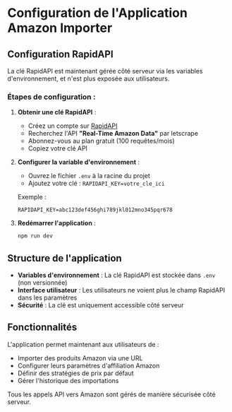 # Configuration de l'Application Amazon Importer

## Configuration RapidAPI

La clé RapidAPI est maintenant gérée côté serveur via les variables d'environnement, et n'est plus exposée aux utilisateurs.

### Étapes de configuration :

1. **Obtenir une clé RapidAPI** :
   - Créez un compte sur [RapidAPI](https://rapidapi.com)
   - Recherchez l'API **"Real-Time Amazon Data"** par letscrape
   - Abonnez-vous au plan gratuit (100 requêtes/mois)
   - Copiez votre clé API

2. **Configurer la variable d'environnement** :
   - Ouvrez le fichier `.env` à la racine du projet
   - Ajoutez votre clé : `RAPIDAPI_KEY=votre_cle_ici`

   Exemple :
   ```env
   RAPIDAPI_KEY=abc123def456ghi789jkl012mno345pqr678
   ```

3. **Redémarrer l'application** :
   ```bash
   npm run dev
   ```

## Structure de l'application

- **Variables d'environnement** : La clé RapidAPI est stockée dans `.env` (non versionnée)
- **Interface utilisateur** : Les utilisateurs ne voient plus le champ RapidAPI dans les paramètres
- **Sécurité** : La clé est uniquement accessible côté serveur

## Fonctionnalités

L'application permet maintenant aux utilisateurs de :
- Importer des produits Amazon via une URL
- Configurer leurs paramètres d'affiliation Amazon
- Définir des stratégies de prix par défaut
- Gérer l'historique des importations

Tous les appels API vers Amazon sont gérés de manière sécurisée côté serveur.
